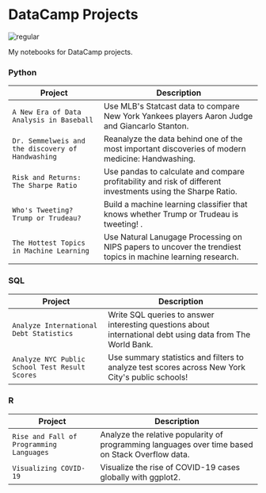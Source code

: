 # DataCamp Projects

![regular](https://user-images.githubusercontent.com/96036457/196856633-6d903315-1bfb-46e4-a9b8-a7ef31badebf.png)

My notebooks for DataCamp projects.

### Python
| Project | Description |
| --- | --- |
| `A New Era of Data Analysis in Baseball` | Use MLB's Statcast data to compare New York Yankees players Aaron Judge and Giancarlo Stanton. |
| `Dr. Semmelweis and the discovery of Handwashing` | Reanalyze the data behind one of the most important discoveries of modern medicine: Handwashing. |
| `Risk and Returns: The Sharpe Ratio` | Use pandas to calculate and compare profitability and risk of different investments using the Sharpe Ratio. |
| `Who's Tweeting? Trump or Trudeau?` | Build a machine learning classifier that knows whether Trump or Trudeau is tweeting! . |
| `The Hottest Topics in Machine Learning` | Use Natural Lanugage Processing on NIPS papers to uncover the trendiest topics in machine learning research. |

### SQL
| Project | Description |
| --- | --- |
| `Analyze International Debt Statistics` | Write SQL queries to answer interesting questions about international debt using data from The World Bank. |
| `Analyze NYC Public School Test Result Scores` | Use summary statistics and filters to analyze test scores across New York City's public schools! |

### R
| Project | Description |
| --- | --- |
| `Rise and Fall of Programming Languages` | Analyze the relative popularity of programming languages over time based on Stack Overflow data. |
| `Visualizing COVID-19` | Visualize the rise of COVID-19 cases globally with ggplot2. |

